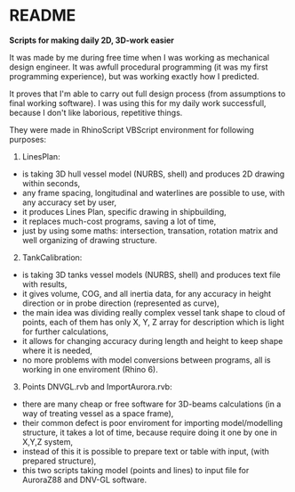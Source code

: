 # README

**Scripts for making daily 2D, 3D-work easier**

It was made by me during free time when I was working as mechanical design engineer.
It was awfull procedural programming (it was my first programming experience), but was working exactly how I predicted.

It proves that I'm able to carry out full design process (from assumptions to final working software).
I was using this for my daily work successfull, because I don't like laborious, repetitive things.

They were made in RhinoScript VBScript environment for following purposes:

1. LinesPlan:
  - is taking 3D hull vessel model (NURBS, shell) and produces 2D drawing within seconds,
  - any frame spacing, longitudinal and waterlines are possible to use, with any accuracy set by user,
  - it produces Lines Plan, specific drawing in shipbuilding,
  - it replaces much-cost programs, saving a lot of time,
  - just by using some maths: intersection, transation, rotation matrix and well organizing of drawing structure.

2. TankCalibration:
  - is taking 3D tanks vessel models (NURBS, shell) and produces text file with results,
  - it gives volume, COG, and all inertia data, for any accuracy in height direction or in probe direction (represented as curve),
  - the main idea was dividing really complex vessel tank shape to cloud of points, each of them has only X, Y, Z array for description which is light for further calculations,
  - it allows for changing accuracy during length and height to keep shape where it is needed,
  - no more problems with model conversions between programs, all is working in one enviroment (Rhino 6).

3. Points DNVGL.rvb and ImportAurora.rvb:
  - there are many cheap or free software for 3D-beams calculations (in a way of treating vessel as a space frame),
  - their common defect is poor enviroment for importing model/modelling structure, it takes a lot of time, because require doing it one by one in X,Y,Z system,
  - instead of this it is possible to prepare text or table with input, (with prepared structure),
  - this two scripts taking model (points and lines) to input file for AuroraZ88 and DNV-GL software.
